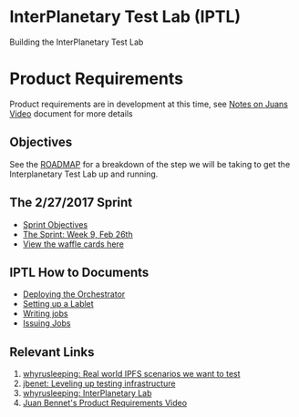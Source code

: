 # InterPlanetary Test Lab (IPTL)
Building the InterPlanetary Test Lab

# Product Requirements
Product requirements are in development at this time, see [Notes on Juans Video](/notes/sprint-objectives-2-27-2017.md) document for more details

## Objectives

See the [ROADMAP](ROADMAP.md) for a breakdown of the step we will be taking to get the Interplanetary Test Lab up and running.

## The 2/27/2017 Sprint

- [Sprint Objectives](https://github.com/ipfs/test-lab/blob/master/sprint-objectives-2-27-2017.md)
- [The Sprint: Week 9, Feb 26th](https://github.com/ipfs/pm/issues/354)
- [View the waffle cards here](https://waffle.io/ipfs/test-lab)

## IPTL How to Documents

- [Deploying the Orchestrator](/guides/deploying-the-orchestrator.md)
- [Setting up a Lablet](/guides/setting-up-lablet.md)
- [Writing jobs](/guides/writing-jobs.md)
- [Issuing Jobs](/guides/issuing-jobs.md)

## Relevant Links

1. [whyrusleeping: Real world IPFS scenarios we want to test](https://github.com/ipfs/notes/issues/211)
2. [jbenet: Leveling up testing infrastructure](https://github.com/ipfs/notes/issues/202)
3. [whyrusleeping: InterPlanetary Lab](https://github.com/ipfs/notes/issues/191)
4. [Juan Bennet's Product Requirements Video](https://www.youtube.com/watch?v=giQfhypeo7g)
